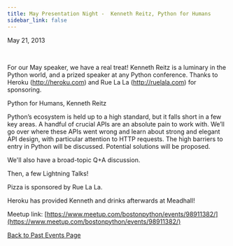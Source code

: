 ```yaml
---
title: May Presentation Night -  Kenneth Reitz, Python for Humans
sidebar_link: false
---
```


May 21, 2013


   

For our May speaker, we have a real treat! Kenneth Reitz is a luminary in the Python world, and a prized speaker at any Python conference. Thanks to Heroku (http://heroku.com) and Rue La La (http://ruelala.com) for sponsoring.

Python for Humans, Kenneth Reitz

Python’s ecosystem is held up to a high standard, but it falls short in a few key areas. A handful of crucial APIs are an absolute pain to work with. We’ll go over where these APIs went wrong and learn about strong and elegant API design, with particular attention to HTTP requests. The high barriers to entry in Python will be discussed. Potential solutions will be proposed.

We'll also have a broad-topic Q+A discussion.

Then, a few Lightning Talks!

Pizza is sponsored by Rue La La.

Heroku has provided Kenneth and drinks afterwards at Meadhall!


Meetup link: [https://www.meetup.com/bostonpython/events/98911382/](https://www.meetup.com/bostonpython/events/98911382/)

[Back to Past Events Page](index.md)